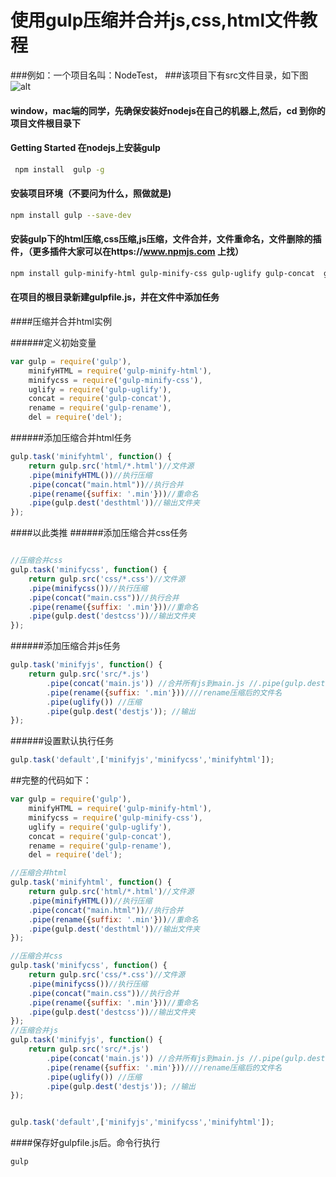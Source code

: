 # 使用gulp压缩并合并js,css,html文件教程
###例如：一个项目名叫：NodeTest，
###该项目下有src文件目录，如下图
![alt](https://raw.githubusercontent.com/richardgong1987/openMaterial/master/javascript/compress/project.png)

#### window，mac端的同学，先确保安装好nodejs在自己的机器上,然后，cd 到你的项目文件根目录下
#### Getting Started 在nodejs上安装gulp
```sh
 npm install  gulp -g
```
#### 安装项目环境（不要问为什么，照做就是)

```sh
npm install gulp --save-dev
```

#### 安装gulp下的html压缩,css压缩,js压缩，文件合并，文件重命名，文件删除的插件，（更多插件大家可以在https://www.npmjs.com 上找）

```sh
npm install gulp-minify-html gulp-minify-css gulp-uglify gulp-concat  gulp-rename del --save-dev
```

#### 在项目的根目录新建gulpfile.js，并在文件中添加任务

####压缩并合并html实例

######定义初始变量
```js
var gulp = require('gulp'),
	minifyHTML = require('gulp-minify-html'),
    minifycss = require('gulp-minify-css'),
    uglify = require('gulp-uglify'),
    concat = require('gulp-concat'),
    rename = require('gulp-rename'),
    del = require('del');
```


######添加压缩合并html任务
```js
gulp.task('minifyhtml', function() {
    return gulp.src('html/*.html')//文件源
    .pipe(minifyHTML())//执行压缩
    .pipe(concat("main.html"))//执行合并
    .pipe(rename({suffix: '.min'}))//重命名
    .pipe(gulp.dest('desthtml'))//输出文件夹
});

```


####以此类推
######添加压缩合并css任务

```js

//压缩合并css
gulp.task('minifycss', function() {
    return gulp.src('css/*.css')//文件源
    .pipe(minifycss())//执行压缩
    .pipe(concat("main.css"))//执行合并
    .pipe(rename({suffix: '.min'}))//重命名
    .pipe(gulp.dest('destcss'))//输出文件夹
});

```

######添加压缩合并js任务
```js
gulp.task('minifyjs', function() {
	return gulp.src('src/*.js')
		.pipe(concat('main.js')) //合并所有js到main.js //.pipe(gulp.dest('dest')) //输出main.js到文件夹
		.pipe(rename({suffix: '.min'}))////rename压缩后的文件名
		.pipe(uglify()) //压缩
		.pipe(gulp.dest('destjs')); //输出
});

```

######设置默认执行任务
```js
gulp.task('default',['minifyjs','minifycss','minifyhtml']);

```

##完整的代码如下：
```js
var gulp = require('gulp'),
	minifyHTML = require('gulp-minify-html'),
    minifycss = require('gulp-minify-css'),
    uglify = require('gulp-uglify'),
    concat = require('gulp-concat'),
    rename = require('gulp-rename'),
    del = require('del');

//压缩合并html
gulp.task('minifyhtml', function() {
    return gulp.src('html/*.html')//文件源
    .pipe(minifyHTML())//执行压缩
    .pipe(concat("main.html"))//执行合并
    .pipe(rename({suffix: '.min'}))//重命名
    .pipe(gulp.dest('desthtml'))//输出文件夹
});

//压缩合并css
gulp.task('minifycss', function() {
    return gulp.src('css/*.css')//文件源
    .pipe(minifycss())//执行压缩
    .pipe(concat("main.css"))//执行合并
    .pipe(rename({suffix: '.min'}))//重命名
    .pipe(gulp.dest('destcss'))//输出文件夹
});
//压缩合并js
gulp.task('minifyjs', function() {
	return gulp.src('src/*.js')
		.pipe(concat('main.js')) //合并所有js到main.js //.pipe(gulp.dest('dest')) //输出main.js到文件夹
		.pipe(rename({suffix: '.min'}))////rename压缩后的文件名
		.pipe(uglify()) //压缩
		.pipe(gulp.dest('destjs')); //输出
});


gulp.task('default',['minifyjs','minifycss','minifyhtml']);

```

####保存好gulpfile.js后。命令行执行
```sh
gulp
```


